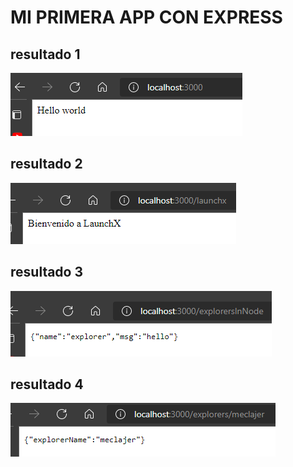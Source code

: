 # MI PRIMERA APP CON EXPRESS

## resultado 1
![test 1](./test/test_1.PNG)

## resultado 2
![test 2](./test/test_2.PNG)

## resultado 3
![test 3](./test/test_3.PNG)

## resultado 4
![test 4](./test/test_4.PNG)
